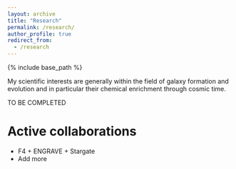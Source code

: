 ```yaml
---
layout: archive
title: "Research"
permalink: /research/
author_profile: true
redirect_from:
  - /research
---
```


{% include base_path %}

My scientific interests are generally within the field of galaxy formation and evolution and in particular their chemical enrichment through cosmic time.

TO BE COMPLETED

Active collaborations
======
* F4 + ENGRAVE + Stargate
* Add more

